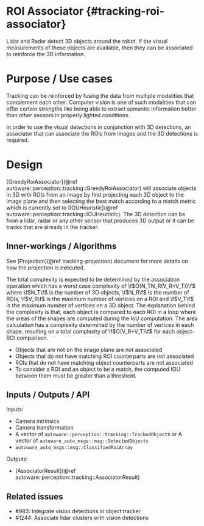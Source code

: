 ROI Associator {#tracking-roi-associator}
============

Lidar and Radar detect 3D objects around the robot. If the visual measurements of these objects are available, then they can be associated to reinforce the 3D information.

# Purpose / Use cases

Tracking can be reinforced by fusing the data from multiple modalities that complement each
other. Computer vision is one of such modalities that can offer certain strengths like being
able to extract semantic information better than other sensors in properly lighted conditions.

In order to use the visual detections in conjunction with 3D detections, an associator that can associate the ROIs from images and the 3D detections is required.

# Design

[GreedyRoiAssociator](@ref autoware::perception::tracking::GreedyRoiAssociator)
will associate objects in 3D with ROIs from an image by first projecting each 3D object to the image plane and then selecting the best match according to a match metric which is currently set to [IOUHeuristic](@ref autoware::perception::tracking::IOUHeuristic). The 3D detection can be from a lidar, radar or any other sensor that produces 3D output or it can be tracks that are already in the tracker.

## Inner-workings / Algorithms

See [Projection](@ref tracking-projection) document for more details on how the projection is executed.

The total complexity is expected to be determined by the association operation which has a
worst case complexity of \f$O(N_TN_R(V_R+V_T))\f$ where \f$N_T\f$ is the number of 3D objects, \f$N_R\f$ is the number of ROIs, \f$V_R\f$ is the maximum number of vertices on a ROI and \f$V_T\f$ is the maximum number of vertices on a 3D object. The explanation behind the complexity is that, each object is compared to each ROI in a loop where the areas of the shapes are computed during the IoU computation. The area calculation has a complexity determined by the number of vertices in each shape, resulting  on a total complexity of \f$O(V_R+V_T)\f$ for each object-ROI comparison.

* Objects that are not on the image plane are not associated
* Objects that do not have matching ROI counterparts are not associated
* ROIs that do not have matching object counterparts are not associated
* To consider a ROI and an object to be a match, the computed IOU between them must be greater than a threshold.

## Inputs / Outputs / API

Inputs:
* Camera intrinsics
* Camera transformation
* A vector of `autoware::perception::tracking::TrackedObject`s
  or
  A vector of `autoware_auto_msgs::msg::DetectedObjects`
* `autoware_auto_msgs::msg::ClassifiedRoiArray`

Outputs:
* [AssociatorResult](@ref autoware::perception::tracking::AssociatorResult)


## Related issues

- #983: Integrate vision detections in object tracker
- #1244: Associate lidar clusters with vision detections
